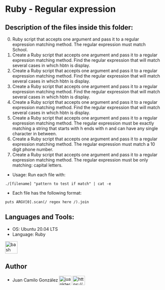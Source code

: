 # Ruby - Regular expression

## Description of the files inside this folder:

0. Ruby script that accepts one argument and pass it to a regular expression matching method. The regular expression must match School.
1. Create a Ruby script that accepts one argument and pass it to a regular expression matching method. Find the regular expression that will match several cases in which hbtn is display.
2. Create a Ruby script that accepts one argument and pass it to a regular expression matching method. Find the regular expression that will match several cases in which hbtn is display.
3. Create a Ruby script that accepts one argument and pass it to a regular expression matching method. Find the regular expression that will match several cases in which hbtn is display.
4. Create a Ruby script that accepts one argument and pass it to a regular expression matching method. Find the regular expression that will match several cases in which hbtn is display.
5. Create a Ruby script that accepts one argument and pass it to a regular expression matching method. The regular expression must be exactly matching a string that starts with h ends with n and can have any single character in between.
6. Create a Ruby script that accepts one argument and pass it to a regular expression matching method. The regular expression must match a 10 digit phone number.
7. Create a Ruby script that accepts one argument and pass it to a regular expression matching method. The regular expression must be only matching: capital letters.

- Usage: Run each file with:
```
./[filename] "pattern to test if match" | cat -e
```
- Each file has the following format:

``` #!/usr/bin/env ruby
puts ARGV[0].scan(/ regex here /).join 
```

## Languages and Tools:

- OS: Ubuntu 20.04 LTS
- Language: Ruby

<p align="left"> <a href="https://www.ruby-lang.org/en/" target="_blank" rel="noreferrer"> <img src="https://www.ruby-lang.org/images/header-ruby-logo.png" alt="bash" width="40" height="40"/> </a> </p>


## Author

- Juan Camilo González <a href="https://twitter.com/juankter" target="blank"><img align="center" src="https://raw.githubusercontent.com/rahuldkjain/github-profile-readme-generator/master/src/images/icons/Social/twitter.svg" alt="juankter" height="30" width="40" /></a>
<a href="https://bit.ly/2MBNR0t" target="blank"><img align="center" src="https://raw.githubusercontent.com/rahuldkjain/github-profile-readme-generator/master/src/images/icons/Social/linked-in-alt.svg" alt="https://bit.ly/2mbnr0t" height="30" width="40" /></a>
